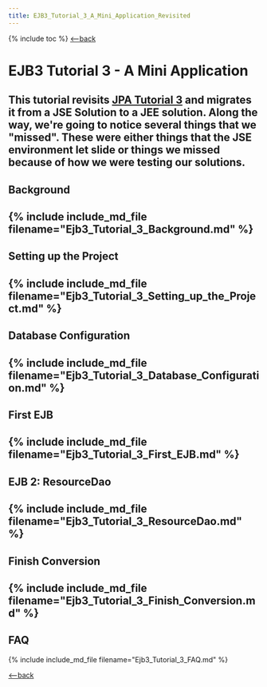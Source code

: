 ```yaml
---
title: EJB3_Tutorial_3_A_Mini_Application_Revisited
---
```

{% include toc %}
[<--back](EJB_3_and_Java_Persistence_API)

# EJB3 Tutorial 3 - A Mini Application

This tutorial revisits [JPA Tutorial 3](JPA_Tutorial_3_A_Mini_Application) and migrates it from a JSE Solution to a JEE solution. Along the way, we're going to notice several things that we "missed". These were either things that the JSE environment let slide or things we missed because of how we were testing our solutions.
----
## Background
{% include include_md_file filename="Ejb3_Tutorial_3_Background.md" %}
----
## Setting up the Project
{% include include_md_file filename="Ejb3_Tutorial_3_Setting_up_the_Project.md" %}
----
## Database Configuration
{% include include_md_file filename="Ejb3_Tutorial_3_Database_Configuration.md" %}
----
## First EJB
{% include include_md_file filename="Ejb3_Tutorial_3_First_EJB.md" %}
----
## EJB 2: ResourceDao
{% include include_md_file filename="Ejb3_Tutorial_3_ResourceDao.md" %}
----
## Finish Conversion
{% include include_md_file filename="Ejb3_Tutorial_3_Finish_Conversion.md" %}
----
## FAQ
{% include include_md_file filename="Ejb3_Tutorial_3_FAQ.md" %}

[<--back](EJB_3_and_Java_Persistence_API)

